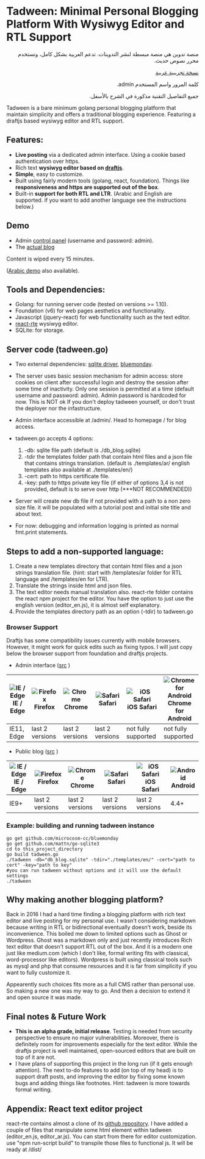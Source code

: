 # Tadween: Minimal Personal Blogging Platform With Wysiwyg Editor and RTL Support

<div dir="rtl">
 
منصة تدوين هي منصة مبسطة لنشر التدوينات. تدعم العربية بشكل كامل، وتستخدم محرر نصوص حديث.


 [نسخة تجريبية عربية ](http://35.158.0.91:5050/login/)

كلمة المرور واسم المستخدم admin.

جميع التفاصيل التقنية مذكورة في الشرح بالأسفل.
</div>

Tadween is a bare minimum golang personal blogging platform that maintain simplicity and offers a traditional blogging experience. Featuring a draftjs based wysiwyg editor and RTL support.

## Features:
- **Live posting** via a dedicated admin interface. Using a cookie based authentication over https.
- Rich text **wysiwyg editor based on [draftjs](https://github.com/facebook/draft-js)**.
- **Simple**, easy to customize.
- Built using fairly modern tools (golang, react, foundation). Things like **responsiveness and https are supported out of the box**.
- Built-in **support for both RTL and LTR**. (Arabic and English are supported. if you want to add another language see the instructions below.)

## Demo
- Admin [control panel](http://35.158.0.91:6060/login/) (username and password: admin).
- The [actual blog](http://35.158.0.91:6060/login/)

 Content is wiped every 15 minutes.
 
 ([Arabic demo](http://35.158.0.91:5050/login/) also available).

## Tools and Dependencies:
- Golang: for running server code (tested on versions >= 1.10).
- Foundation (v6) for web pages aesthetics and functionality.
- Javascript (jquery-react) for web functionality such as the text editor.
- [react-rte](https://github.com/sstur/react-rte) wysiwyg editor.
- SQLite: for storage.


## Server code (tadween.go)

- Two external dependencies: [sqlite driver](https://github.com/mattn/go-sqlite3), [bluemonday](https://github.com/microcosm-cc/bluemonday).
- The server uses basic session mechanism for admin access: store cookies on client after successful login and destroy the session after some time of inactivity. Only one session is permitted at a time (default username and password: admin). Admin password is hardcoded for now. This is NOT ok If you don't deploy tadween yourself, or don't trust the deployer nor the infastructure.
- Admin interface accessible at /admin/. Head to homepage / for blog access.

- tadween.go accepts 4 options:
   1. -db: sqlite file path (default is ./db_blog.sqlite)
   2. -tdir the templates folder path that contain html files and a json file that contains strings translation. (default is ./templates/ar/ english templates also available at ./templates/en/)
   3. -cert: path to https certificate file.
   4. -key: path to https private key file (if either of options 3,4 is not provided, default is to serve over http (***NOT RECOMMENDED))
   
- Server will create new db file if not provided with a path to a non zero size file. it will be populated with a tutorial post and initial site title and about text.
- For now: debugging and information logging is printed as normal fmt.print statements.

## Steps to add a non-supported language:

1. Create a new templates directory that contain html files and a json strings translation file. (hint: start with /templates/ar folder for RTL language and /templates/en for LTR).
2. Translate the strings inside html and json files.
3. The text editor needs manual translation also. react-rte folder contains the react npm project for the editor. You have the option to just use the english version (editor_en.js), it is almost self explanatory.
4. Provide the templates directory path as an option (-tdir) to tadween.go


### Browser Support
Draftjs has some compatibility issues currently with mobile browsers. However, it might work for quick edits such as fixing typos. I will just copy below the browser support from foundation and draftjs projects.

- Admin interface ([src](https://github.com/facebook/draft-js) )

| ![IE / Edge](https://raw.githubusercontent.com/godban/browsers-support-badges/master/src/images/edge.png) <br /> IE / Edge | ![Firefox](https://raw.githubusercontent.com/godban/browsers-support-badges/master/src/images/firefox.png) <br /> Firefox | ![Chrome](https://raw.githubusercontent.com/godban/browsers-support-badges/master/src/images/chrome.png) <br /> Chrome | ![Safari](https://raw.githubusercontent.com/godban/browsers-support-badges/master/src/images/safari.png ) <br /> Safari | ![iOS Safari](https://raw.githubusercontent.com/godban/browsers-support-badges/master/src/images/safari-ios.png) <br />iOS Safari | ![Chrome for Android](https://raw.githubusercontent.com/godban/browsers-support-badges/master/src/images/chrome-android.png) <br/> Chrome for Android |
| --------- | --------- | --------- | --------- | --------- | --------- |
| IE11, Edge | last 2 versions| last 2 versions| last 2 versions| not fully supported | not fully supported


- Public blog ([src](https://foundation.zurb.com/sites/docs/compatibility.html) )

| ![IE / Edge](https://raw.githubusercontent.com/godban/browsers-support-badges/master/src/images/edge.png) <br /> IE / Edge | ![Firefox](https://raw.githubusercontent.com/godban/browsers-support-badges/master/src/images/firefox.png) <br /> Firefox | ![Chrome](https://raw.githubusercontent.com/godban/browsers-support-badges/master/src/images/chrome.png) <br /> Chrome | ![Safari](https://raw.githubusercontent.com/godban/browsers-support-badges/master/src/images/safari.png ) <br /> Safari | ![iOS Safari](https://raw.githubusercontent.com/godban/browsers-support-badges/master/src/images/safari-ios.png) <br />iOS Safari | ![Android](https://raw.githubusercontent.com/godban/browsers-support-badges/master/src/images/chrome-android.png) <br/> Android |
| --------- | --------- | --------- | --------- | --------- | --------- |
| IE9+ | last 2 versions| last 2 versions| last 2 versions|  last 2 versions | 4.4+



### Example: building and running tadween instance
```
go get github.com/microcosm-cc/bluemonday
go get github.com/mattn/go-sqlite3
cd to this_project_directory
go build tadween.go
./tadween -db="db_blog.sqlite" -tdir="./templates/en/" -cert="path to cert" -key="path to key"
#you can run tadween without options and it will use the default settings
./tadween
```

## Why making another blogging platform?
Back in 2016 I had a hard time finding a blogging platform with rich text editor and live posting for my personal use. I wasn't considering markdown because writing in RTL or bidirectional eventually doesn't work, beside its inconvenience. This boiled me down to limited options such as Ghost or Wordpress. Ghost was a markdown only and just recently introduces Rich text editor that doesn't support RTL out of the box. And it is a modern one just like medium.com (which I don't like, formal writing fits with classical, word-processor like editors). Wordpress is built using classical tools such as mysql and php that consume resources and it is far from simplicity if you want to fully customize it. 

Appearently such choices fits more as a full CMS rather than personal use. So making a new one was my way to go. And then a decision to extend it and open source it was made.

## Final notes & Future Work
- **This is an alpha grade, initial release**.  Testing is needed from security perspective to ensure no major vulnerabilities. Moreover, there is definitely room for improvements especially for the text editor. While the draftjs project is well maintained, open-sourced editors that are built on top of it are not.
- I have plans of supporting this project in the long run (if it gets enough attention). The next to-do features to add (on top of my head) is to support draft posts, and improving the editor by fixing some known bugs and adding things like footnotes. Hint: tadween is more towards formal writing.

## Appendix: React text editor project  
react-rte contains almost a clone of its [github repository](https://github.com/sstur/react-rte). I have added a couple of files that manipulate some html element within tadween (editor_en.js, editor_ar.js). You can start from there for editor customization. use "npm run-script build" to transpile those files to functional js. It will be ready at /dist/

